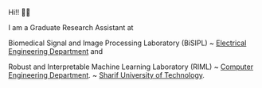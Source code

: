 Hi!! 👋🏻

I am a Graduate Research Assistant at

Biomedical Signal and Image Processing Laboratory (BiSIPL) ~ [Electrical Engineering Department](https://www.ee.sharif.edu/) and

Robust and Interpretable Machine Learning Laboratory (RIML) ~ [Computer Engineering Department](https://ce.sharif.edu/). ~ [Sharif University of Technology](https://en.sharif.edu/).

<!---
a-fsh-r/a-fsh-r is a ✨ special ✨ repository because its `README.md` (this file) appears on your GitHub profile.
You can click the Preview link to take a look at your changes.
--->
